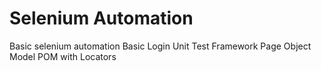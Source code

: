 # Selenium Automation
Basic selenium automation
Basic Login
Unit Test Framework
Page Object Model
POM with Locators
